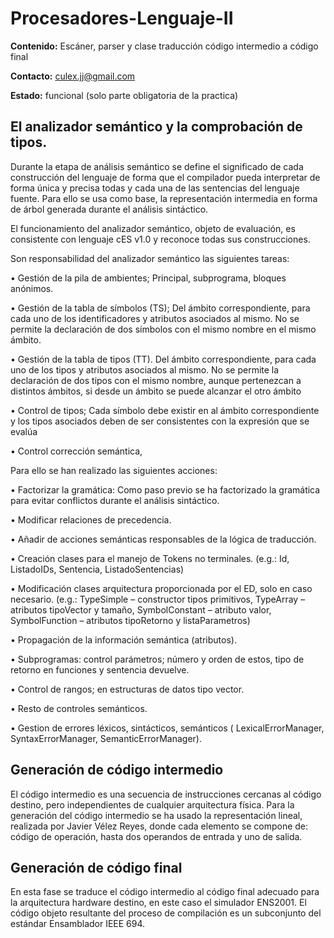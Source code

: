 # Procesadores-Lenguaje-II

**Contenido:** Escáner, parser y clase traducción código intermedio a código final

**Contacto:** culex.jj@gmail.com

**Estado:** funcional (solo parte obligatoria de la practica)


## El analizador semántico y la comprobación de tipos.


Durante la etapa de análisis semántico se define el significado de cada construcción del lenguaje de forma que el compilador pueda interpretar de forma única y precisa todas y cada una de las sentencias del lenguaje fuente. Para ello se usa como base, la representación intermedia en forma de árbol generada durante el análisis sintáctico.

El funcionamiento del analizador semántico, objeto de evaluación, es consistente con lenguaje cES v1.0 y reconoce todas sus construcciones.

Son responsabilidad del analizador semántico las siguientes tareas:

• Gestión de la pila de ambientes; Principal, subprograma, bloques anónimos.

• Gestión de la tabla de símbolos (TS); Del ámbito correspondiente, para cada uno de los identificadores y atributos asociados al mismo. No se permite la declaración de dos símbolos con el mismo nombre en el mismo ámbito.

• Gestión de la tabla de tipos (TT). Del ámbito correspondiente, para cada uno de los tipos y atributos asociados al mismo. No se permite la declaración de dos tipos con el mismo nombre, aunque pertenezcan a distintos ámbitos, si desde un ámbito se puede alcanzar el otro ámbito

• Control de tipos; Cada símbolo debe existir en al ámbito correspondiente y los tipos asociados deben de ser consistentes con la expresión que se evalúa

• Control corrección semántica,


Para ello se han realizado las siguientes acciones:


• Factorizar la gramática: Como paso previo se ha factorizado la gramática para evitar conflictos durante el análisis sintáctico.

• Modificar relaciones de precedencia.

• Añadir de acciones semánticas responsables de la lógica de traducción.

• Creación clases para el manejo de Tokens no terminales. (e.g.: Id, ListadoIDs, Sentencia, ListadoSentencias)

• Modificación clases arquitectura proporcionada por el ED, solo en caso necesario. (e.g.: TypeSimple – constructor tipos primitivos, TypeArray – atributos tipoVector y tamaño, SymbolConstant – atributo valor, SymbolFunction – atributos tipoRetorno y listaParametros)

• Propagación de la información semántica (atributos).

• Subprogramas: control parámetros; número y orden de estos, tipo de retorno en funciones y sentencia devuelve.

• Control de rangos; en estructuras de datos tipo vector.

• Resto de controles semánticos.

• Gestion de errores léxicos, sintácticos, semánticos ( LexicalErrorManager, SyntaxErrorManager, SemanticErrorManager).


## Generación de código intermedio

El código intermedio es una secuencia de instrucciones cercanas al código destino, pero independientes de cualquier arquitectura física.
Para la generación del código intermedio se ha usado la representación lineal, realizada por Javier Vélez Reyes, donde cada elemento se compone de: código de operación, hasta dos operandos de entrada y uno de salida.

## Generación de código final

En esta fase se traduce el código intermedio al código final adecuado para la arquitectura hardware destino, en este caso el simulador ENS2001. El código objeto resultante del proceso de compilación es un subconjunto del estándar Ensamblador IEEE 694.


